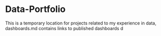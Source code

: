 # Data-Portfolio
This is a temporary location for projects related to my experience in data,
dashboards.md contains links to published dashboards d
